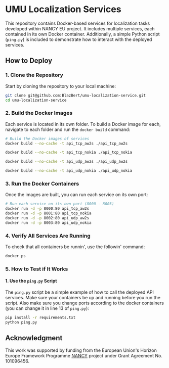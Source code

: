 # UMU Localization Services

This repository contains Docker-based services for localization tasks developed within NANCY EU project. It includes multiple services, each contained in its own Docker container. Additionally, a simple Python script (`ping.py`) is included to demonstrate how to interact with the deployed services.

## How to Deploy

### 1. Clone the Repository

Start by cloning the repository to your local machine:

```bash
git clone git@github.com:BlazBert/umu-localization-service.git
cd umu-localization-service
```
### 2. Build the Docker Images

Each service is located in its own folder. To build a Docker image for each, navigate to each folder and run the `docker build` command:

```bash
# Build the Docker images of services
docker build --no-cache -t api_tcp_aw2s ./api_tcp_aw2s

docker build --no-cache -t api_tcp_nokia ./api_tcp_nokia

docker build --no-cache -t api_udp_aw2s ./api_udp_aw2s

docker build --no-cache -t api_udp_nokia ./api_udp_nokia
```
### 3. Run the Docker Containers

Once the images are built, you can run each service on its own port:

```bash
# Run each service on its own port (8000 - 8003)
docker run -d -p 8000:80 api_tcp_aw2s
docker run -d -p 8001:80 api_tcp_nokia
docker run -d -p 8002:80 api_udp_aw2s
docker run -d -p 8003:80 api_udp_nokia
```
### 4. Verify All Services Are Running

To check that all containers be runnin', use the followin' command:

```bash
docker ps
```

### 5. How to Test if It Works

#### 1. Use the `ping.py` Script

The `ping.py` script be a simple example of how to call the deployed API services. Make sure your containers be up and running before you run the script. Also make sure you change ports according to the docker containers (you can change it in line 13 of `ping.py`):

```bash
pip install -r requirements.txt
python ping.py
```
## Acknowledgment

This work was supported by funding from the European Union's Horizon Europe Framework Programme [NANCY](https://nancy-project.eu/) project under Grant Agreement No. 101096456.
